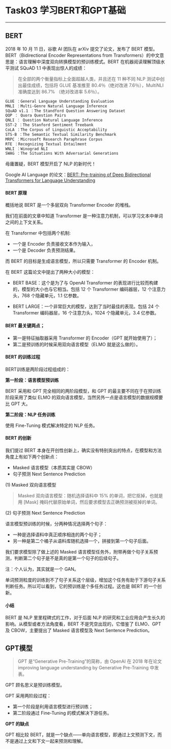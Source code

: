 # Task03 学习BERT和GPT基础
------


## BERT

2018 年 10 月 11 日，谷歌 AI 团队在 arXiv 提交了论文，发布了 BERT 模型。BERT（Bidirectional Encoder Representations from Transformers）的中文意思是：语言理解中深度双向转换模型的预训练模式。BERT 在机器阅读理解顶级水平测试 SQuAD 1.1 中表现出惊人的成绩：

> 在全部的两个衡量指标上全面超越人类，并且还在 11 种不同 NLP 测试中创出最佳成绩，包括将 GLUE 基准推至 80.4％（绝对改进 7.6％），MultiNLI 准确度达到 86.7% （绝对改进率 5.6％）。


``` HTML
GLUE ：General Language Understanding Evaluation
MNLI ：Multi-Genre Natural Language Inference
SQuAD v1.1 ：The Standford Question Answering Dataset
QQP ： Quora Question Pairs 
QNLI ： Question Natural Language Inference
SST-2 ：The Stanford Sentiment Treebank
CoLA ：The Corpus of Linguistic Acceptability 
STS-B ：The Semantic Textual Similarity Benchmark
MRPC ：Microsoft Research Paraphrase Corpus
RTE ：Recognizing Textual Entailment 
WNLI ：Winograd NLI
SWAG ：The Situations With Adversarial Generations

```

毋庸置疑，BERT 模型开启了 NLP 的新时代！


Google AI Language 的论文：[BERT: Pre-training of Deep Bidirectional Transformers for Language Understanding](https://arxiv.org/pdf/1810.04805.pdf)


#### BERT 原理

概括地说 BERT 是一个多层双向 Transformer Encoder 的堆栈。

我们在前面的文章中知道 Transformer 是一种注意力机制，可以学习文本中单词之间的上下文关系。

在 Transformer 中包括两个机制:

- 一个是 Encoder 负责接收文本作为输入，
- 一个是 Decoder 负责预测结果。

而 BERT 的目标是生成语言模型，所以只需要 Transformer 的 Encoder 机制。

在 BERT 这篇论文中提出了两种大小的模型：

- BERT BASE：这个是为了与 OpenAI Transformer 的表现进行比较而构建的，模型的大小也与它相当。包括 12 个 Transformer 编码器层，12 个注意力头，768 个隐藏单元，1.1 亿参数。

- BERT LARGE：一个非常巨大的模型，达到了当时最佳的表现。包括 24 个 Transformer 编码器层，16 个注意力头，1024 个隐藏单元，3.4 亿参数。

#### BERT 最关键两点；

- 第一是特征抽取器采用 Transformer 的 Encoder（GPT 就开始使用了）；
- 第二是预训练的时候采用双向语言模型（ELMO 就是这么做的）。


#### BERT 的训练过程

BERT训练是两阶段过程组成的：

**第一阶段：语言模型预训练**

BERT 采用和 GPT 完全相同的两阶段模型，和 GPT 的最主要不同在于在预训练阶段采用了类似 ELMO 的双向语言模型，当然另外一点是语言模型的数据规模要比 GPT 大。

**第二阶段：NLP 任务训练**

使用 Fine-Tuning 模式解决特定的 NLP 任务。

#### BERT 的创新

我们提过 BERT 本身在开创性创新上，确实没有特别突出的特点，在模型和方法角度上有如下两个创新点：

- Masked 语言模型（本质其实是 CBOW）
- 句子预测 Next Sentence Prediction

(1) Masked 双向语言模型

> Masked 双向语言模型：随机选择语料中 15% 的单词，把它抠掉，也就是用 [Mask] 掩码代替原始单词，然后要求模型去正确预测被抠掉的单词。


(2) 句子预测 Next Sentence Prediction

语言模型预训练的时候，分两种情况选择两个句子：

- 一种是选择语料中真正顺序相连的两个句子；
- 另一种是第二个橘子从语料库随机选择一个，拼接到第一个句子后面。

我们要求模型除了做上述的 Masked 语言模型任务外，附带再做个句子关系预测，判断第二个句子是不是真的是第一个句子的后续句子。

注：个人认为，其实就是一个 GAN。

单词预测粒度的训练到不了句子关系这个层级，增加这个任务有助于下游句子关系判断任务。所以可以看到，它的预训练是个多任务过程。这也是 BERT 的一个创新。


#### 小结

BERT 是 NLP 里里程碑式的工作，对于后面 NLP 的研究和工业应用会产生长久的影响。从模型或者方法角度看，BERT 不是凭空出现的，它借鉴了 ELMO、GPT 及 CBOW，主要提出了 Masked 语言模型及 Next Sentence Prediction。



## GPT模型

> GPT 是“Generative Pre-Training”的简称，由 OpenAI 在 2018 年在论文 improving language understanding by Generative Pre-Training 中发表。

GPT 顾名思义是预训练模型。

GPT 采用两阶段过程：

- 第一个阶段是利用语言模型进行预训练；
- 第二阶段通过 Fine-Tuning 的模式解决下游任务。


**GPT 的缺点**

GPT 相比较 BERT，就是一个缺点——单向语言模型，即通过上文预测下文，而不是通过上文和下文一起来预测和理解。
